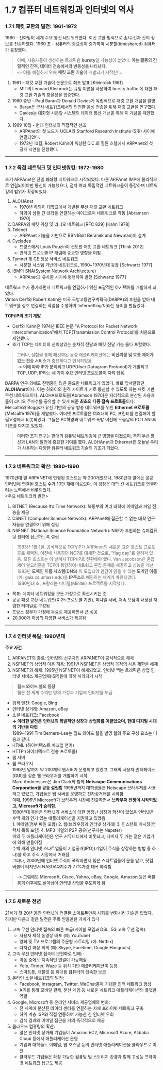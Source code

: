 # 1.7 컴퓨터 네트워킹과 인터넷의 역사

### 1.7.1 패킷 교환의 발전: 1961-1972

   
1960 - 전화망이 세계 주요 통신 네트워크였다. 회선 교환 방식으로 송/수신자 간의 정보를 전송하였다.
1960 초 - 컴퓨터의 중요성이 증가하며 시분할(timeshared) 컴퓨터가 등장했다. 
> 이때, 사용자들이 생성하는 트래픽은 **bursty**일 가능성이 높았다. **이는 활동의 간헐적인 간격, 데이터 전송에서의 변동성을 나타낸다.**   
-> 이를 해결하기 위해 **패킷 교환 기술**이 개발되기 시작한다.
   
1. 1961 - 패킷 교환 기술이 논문으로 최초 발표 [Kleinrock 1961]
   - MIT의 Leonard Kleinrock는 큐잉 이론을 사용하여 bursty traffic 에 대한 패킷 교환 기술의 효율성을 입증한다.
2. 1960 중반 - Paul Baran과 Donald Davies가 독립적으로 패킷 교환 개념을 발명
   - Baran은 군사 네트워크에서의 안전한 음성 전송을 위해 패킷 교환을 연구했다.
   - Davies는 대화형 시분할 시스템의 데이터 통신 개선을 위해 이 개념을 제안했다.
3. 1969 10월 - 현대 인터넷의 직접적인 선조
   - ARPAnet의 첫 노드가 UCLA와 Stanford Research Institute (SRI) 사이에 연결되었다.
   - 1972년 10월, Robert Kahn이 워싱턴 D.C.의 힐튼 호텔에서 ARPAnet의 첫 공개 시연을 진행했다.   
---   
### 1.7.2 독점 네트워크 및 인터넷워킹: 1972-1980
초기 ARPAnet은 단일 폐쇄형 네트워크로 시작되었다. 다른 ARPAnet IMP에 물리적으로 연결되어야만 통신이 가능했으나, 점차 여러 독립적인 네트워크들이 등장하며 네트워킹의 범위가 확장되었다. 
1. ALOHAnet
   - 1970년 하와이 대학교에서 개발된 무선 패킷 교환 네트워크
   - 하와이 섬들 간 대학을 연결하는 마이크로파 네트워크로 작동 [Abramson 1970]
2. DARPA의 패킷 위성 및 라디오 네트워크 [RFC 829] [Kahn 1978]
3. Telenet
   - ARPAnet 기술을 기반으로 BBN(Bolt Beranek and Newman)이 설계
4. Cyclades
   - 프랑스에서 Louis Pouzin이 선도한 패킷 교환 네트워크 [Think 2012]
   - 인터넷 프로토콜 IP 개념에 중요한 영향을 미침
5. Tymnet 및 GE 정보 서비스 네트워크
   - 시분할 시스템 기반의 네트워크로, 1960~1970년대 등장 [Schwartz 1977]
6. IBM의 SNA(System Network Architecture)
   - ARPAnet과 유사한 시기에 병행하여 발전 [Schwartz 1977]   
     
네트워크 수가 증가하면서 네트워크를 연결하기 위한 포괄적인 아키텍처를 개발하게 되었다.    
Vinton Cerf와 Robert Kahn은 미국 국방고등연구계획국(DARPA)의 후원을 받아 네트워크를 상호 연결하는 작업을 수행하며 'internetting'이라는 용어를 만들었다.           


**TCP/IP의 초기 개발** 
- Cerf와 Kahn은 1974년 IEEE 논문 "A Protocol for Packet Network Intercommunication"에서 TCP(Transmission Control Protocol)를 처음으로 제안했다.
- 초기 TCP는 데이터의 신뢰성있는 순차적 전달과 패킷 전달 기능 둘다 포함했다. 
> 그러나, 실험을 통해 패킷화된 음성 애플리케이션에는 **비신뢰성 및 흐름 제어가 없는 전송 서비스**가 중요하다고 인식되었음   
   **-> 이에 따라 IP가 분리되고 UDP(User Datagram Protocol)가 개발되고 TCP, UDP, IP라는 세 가지 주요 인터넷 프로토콜이 자리 잡음.**

DARPA 연구 외에도 진행중인 많은 중요한 네트워크가 있었다. 바로 앞서말했던 **ALOHAnet**이다. 이는 하와이의 원격 사이트가 서로 통신할 수 있도록 하는 패킷 기반 무선 네트워크이다. ALOHA프로토콜[Abramson 1970]은 지리적으로 분산된 사용자들이 라디오 주파수를 공유할 수 있게 해준 **최초의 다중 접속 프로토콜**이다.   
   Melcalfe와 Boggs가 유선 기반의 공유 방송 네트워크를 위한 **Ethernet 프로토콜**[Metcalfe 1976]을 개발했다. 이더넷 프로토콜은 여러대의 PC, 프린터를 연결해야 할 필요성에서 비롯되었다. 그들은 PC혁명과 네트워크 폭발 이전에 오늘날의 PC LANs의 기초를 다지고 있었다.     
   > **이러한 초기 연구는 현대의 컴퓨팅 네트워킹에 큰 영향을 미쳤으며, 특히 무선 통신과 LAN의 발전에 중요한 기여를 했다.   ALOHAnet과 Ethernet은 오늘날 우리가 사용하는 다양한 컴퓨터 네트워크 기술의 기초가 되었다.**
---   
### 1.7.3 네트워크의 확산: 1980-1990   
1970년대 말 ARPANET에 연결된 호스트는 약 200개였으나, 1980년대 말에는 공공 인터넷에 연결된 호스트 수가 10만 개에 이르렀다. 이 성장은 대학 간 네트워크를 연결하려는 노력에서 비롯되었다.   
<주요 네트워크와 발전>   
1. BITNET (Because It’s Time Network): 북동부의 여러 대학에 이메일과 파일 전송을 제공
2. CSNET (Computer Science Network): ARPAnet에 접근할 수 없는 대학 연구자들을 연결하기 위해 설립
3. NSFNET (National Science Foundation Network): NSF가 후원하는 슈퍼컴퓨팅 센터에 접근하도록 설립        
> 1983년 1월 1일, 공식적으로 TCP/IP가 ARPAnet의 새로운 표준 호스트 프로토콜로 채택됨. 이전에 사용하던 NCP를 대체한 것으로, "flag day"로 알려져 있음. 모든 호스트는 이 날까지 TCP/IP로 전환해야 했다.    Van Jacobson은 혼잡 제어 알고리즘을 TCP에 통합하여 네트워크 혼잡 문제를 해결하고 성능을 개선    1983년 **도메인 이름 시스템(DNS)** 이 도입되어 인간이 읽을 수 있는 **도메인 이름**(예: gaia.cs.umass.edu)을 **IP주소**로 매핑하는 체계가 마련되었다.               
1980년대 초, 프랑스는 미니텔(Minitel) 프로젝트를 시작했다.
  - 목표: 데이터 네트워킹을 모든 가정으로 확산시키는 것
  - 공공 패킷 교환 네트워크(X.25 프로토콜 기반), 미니텔 서버, 저속 모뎀이 내장된 저렴한 터미널로 구성됨
  - 프랑스 정부가 가정에 무료로 제공하면서 큰 성공
  - 20,000개 이상의 다양한 서비스가 제공됨   
    
---    
   
### 1.7.4 인터넷 폭발: 1990년대
**주요 사건**   
1. ARPANET의 종료: 인터넷의 선구자인 ARPANET이 공식적으로 해체
2. NSFNET의 상업적 이용 허용: 1991년 NSFNET은 상업적 목적의 사용 제한을 해제
3. NSFNET의 해체: 1995년 NSFNET이 해체되었고, 인터넷 백본 트래픽은 상업 인터넷 서비스 제공업체(ISP)들에 의해 처리되기 시작    
> **월드 와이드 웹의 등장**   
웹은 전 세계 수백만 명의 가정과 기업에 인터넷을 보급
   - 검색 엔진: Google, Bing
   - 인터넷 상거래: Amazon, eBay
   - 소셜 네트워크: Facebook     
**-> 이러한 발전은 인터넷의 폭발적인 성장과 상업화를 이끌었으며, 현대 디지털 시대의 기반을 마련**   
1989~1991 Tim Berners-Lee는 월드 와이드 웹을 발명   웹의 주요 구성 요소는 다음과 같다.
   - HTML (하이퍼텍스트 마크업 언어)
   - HTTP (하이퍼텍스트 전송 프로토콜)
   - 웹 서버
   - 웹 브라우저    
1993년 말까지 약 200개의 웹서버가 운영되고 있었고, 그래픽 사용자 인터페이스(GUI)를 갖춘 웹 브라우저를 개발하기 시작.   
Marc Andreessen은 Jim Clark와 함께 **Netscape Communications Corporation을 공동 설립함**
1995년까지 대학생들은 Netscape 브라우저를 사용하고 있었고, 기업들은 웹 서버를 운영하고 전자상거래를 시작함    
이때, 1996년 Microsoft가 브라우저 시장에 진출하면서 **브라우저 전쟁이 시작되었고, Microsoft가 승리함.**    
1990년대 후반은 인터넷과 서비스에 대한 엄청난 성장과 혁신이 있었음
    인터넷은 수백 개의 인기 있는 애플리케이션을 지원하고 있었음     
    1. 이메일(첨부 파일 포함)
    2. 웹(브라우징과 인터넷 상거래)
    3. 인스턴트 메시징(연락처 목록 포함)
    4. MP3 파일의 P2P 공유(선구자는 Napster)   
위의 두 애플리케이션은 연구 커뮤니티에서 비롯되고, 나머지 두 개는 젊은 기업가에 의해 만들어짐    
수백 개의 인터넷 스타트업들이 기업공개(IPO)(기업이 주식을 상장하는 방법 중 하나)를 하고 주식 시장에서 거래됨    
그러나, 2000년에 인터넷 주식이 폭락하면서 많은 스타트업들이 문을 닫고, 닷컴 버블이 터지면서 NASDAQ지수가 77%가량 대폭 하락함    
       
> **-> 그럼에도 Microsoft, Cisco, Yahoo, eBay, Google, Amazon 등은 버블 붕괴 이후에도 살아남아 인터넷 산업을 주도하게 됨**         
---    
    
### 1.7.5 새로운 천년    
21세기 첫 20년 동안 인터넷에 연결된 스마트폰만큼 사회를 변화시킨 기술은 없었다.   
하지만 다음과 같은 발전은 주목 받을만한 가치가 있다        
1. 고속 무선 인터넷 접속의 빠른 보급(케이블 모뎀과 DSL, 5G 고속 무선 접속):
   - 사용자 제작 동영상 배포 (예: YouTube)
   - 영화 및 TV 프로그램의 주문형 스트리밍 (예: Netflix)
   - 다자간 화상 회의 (예: Skype, Facetime, Google Hangouts)
2. 고속 무선 인터넷 접속의 보편화로 인해:
   - 이동 중에도 지속적인 연결이 가능해짐
   - Yelp, Tinder, Waze 등 위치 기반 애플리케이션이 등장
   - 스마트폰, 태블릿 등 휴대용 컴퓨터의 급속한 보급
3. 온라인 소셜 네트워크의 발전:
   - Facebook, Instagram, Twitter, WeChat등이 거대한 인적 네트워크 형성
   - API를 통해 모바일 결제, 분산 게임 등 새로운 네트워크 애플리케이션의 플랫폼 역할
4. Google, Microsoft 등 온라인 서비스 제공업체의 변화:
   - 전 세계에 분산된 데이터 센터를 연결하는 자체 프라이빗 네트워크 구축
   - 하위 계층 ISP와 직접 연동하여 가능한 한 인터넷 우회
   - 검색 결과와 이메일 접근을 거의 즉각적으로 제공
5. 클라우드 컴퓨팅의 확산:
   - 많은 인터넷 상거래 기업들이 Amazon EC2, Microsoft Azure, Alibaba Cloud 등에서 애플리케이션 운영        
   - 기업과 대학들도 이메일, 웹 호스팅 등의 인터넷 애플리케이션을 클라우드로 이전
   - 클라우드 기업들은 확장 가능한 컴퓨팅 및 스토리지 환경과 함께 고성능 프라이빗 네트워크 접근도 제공





